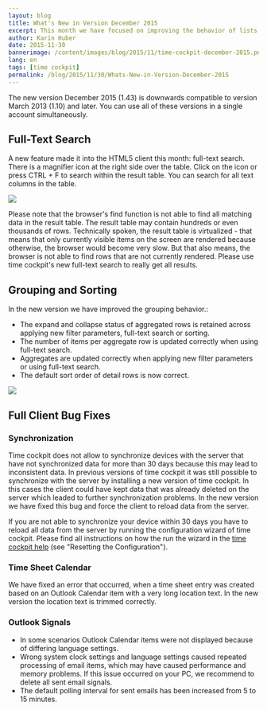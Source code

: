 ```yaml
---
layout: blog
title: What's New in Version December 2015
excerpt: This month we have focused on improving the behavior of lists in the HTML5 client. We added full-text search and significantly improved the grouping behavior. In the full client, we fixed some issues regarding data synchronization and Outlook integration.
author: Karin Huber
date: 2015-11-30
bannerimage: /content/images/blog/2015/11/time-cockpit-december-2015.png
lang: en
tags: [time cockpit]
permalink: /blog/2015/11/30/Whats-New-in-Version-December-2015
---
```


<p>The new version December 2015 (1.43) is downwards compatible to version March 2013 (1.10) and later. You can use all of these versions in a single account simultaneously.</p><h2>Full-Text Search</h2><p>A new feature made it into the HTML5 client this month: full-text search. There is a magnifier icon at the right side over the table. Click on the icon or press CTRL + F to search within the result table. You can search for all text columns in the table.</p><p>
  <img src="{{site.baseurl}}/content/images/blog/2015/11/full-text-search.gif" />
</p><p>Please note that the browser's find function is not able to find all matching data in the result table. The result table may contain hundreds or even thousands of rows. Technically spoken, the result table is virtualized - that means that only currently visible items on the screen are rendered because otherwise, the browser would become very slow. But that also means, the browser is not able to find rows that are not currently rendered. Please use time cockpit's new full-text search to really get all results.</p><h2>Grouping and Sorting</h2><p>In the new version we have improved the grouping behavior.:</p><ul>
  <li>The expand and collapse status of aggregated rows is retained across applying new filter parameters, full-text search or sorting.</li>
  <li>The number of items per aggregate row is updated correctly when using full-text search.</li>
  <li>Aggregates are updated correctly when applying new filter parameters or using full-text search.</li>
  <li>The default sort order of detail rows is now correct.</li>
</ul><p>
  <img src="{{site.baseurl}}/content/images/blog/2015/11/grouping.png" />
</p><h2>Full Client Bug Fixes</h2><h3>Synchronization</h3><p>Time cockpit does not allow to synchronize devices with the server that have not synchronized data for more than 30 days because this may lead to inconsistent data. In previous versions of time cockpit it was still possible to synchronize with the server by installing a new version of time cockpit. In this cases the client could have kept data that was already deleted on the server which leaded to further synchronization problems. In the new version we have fixed this bug and force the client to reload data from the server.</p><p>If you are not able to synchronize your device within 30 days you have to reload all data from the server by running the configuration wizard of time cockpit. Please find all instructions on how the run the wizard in the <a href="https://help.timecockpit.com/?topic=html/252608c7-8762-4745-ad68-b495fbf0a17f.htm" target="_blank">time cockpit help</a> (see "Resetting the Configuration").</p><h3>Time Sheet Calendar</h3><p>We have fixed an error that occurred, when a time sheet entry was created based on an Outlook Calendar item with a very long location text. In the new version the location text is trimmed correctly.<br /></p><h3>Outlook Signals</h3><ul>
  <li>In some scenarios Outlook Calendar items were not displayed because of differing language settings.</li>
  <li>Wrong system clock settings and language settings caused repeated processing of email items, which may have caused performance and memory problems. If this issue occurred on your PC, we recommend to delete all sent email signals.</li>
  <li>The default polling interval for sent emails has been increased from 5 to 15 minutes.</li>
</ul>